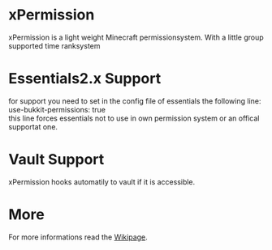 # xPermission
xPermission is a light weight Minecraft permissionsystem.
With a little group supported time ranksystem

# Essentials2.x Support
for support you need to set in the config file of essentials the following line:<br>
use-bukkit-permissions: true<br>
this line forces essentials not to use in own permission system or an offical supportat one.

# Vault Support
xPermission hooks automatily to vault if it is accessible.


# More
For more informations read the [Wikipage](https://github.com/Mark615/xPermission/wiki).
